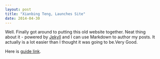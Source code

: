 ```yaml
---
layout: post
title: "Xianbing Teng, Launches Site"
date: 2014-04-30
---
```


Well. Finally got around to putting this old website together. Neat thing about it - powered by [Jekyll](http://jekyllrb.com) and I can use Markdown to author my posts. It actually is a lot easier than I thought it was going to be.Very Good.

Here is [guide link](http://jmcglone.com/guides/github-pages/).
